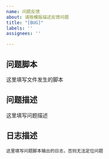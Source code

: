```yaml
---
name: 问题反馈
about: 请按模版描述反馈问题
title: "[BUG]"
labels: ''
assignees: ''

---
```


## 问题脚本
这里填写文件发生的脚本

## 问题描述
这里填写问题描述

## 日志描述
```
这里填写问题脚本输出的日志，否则无法定位问题
```
